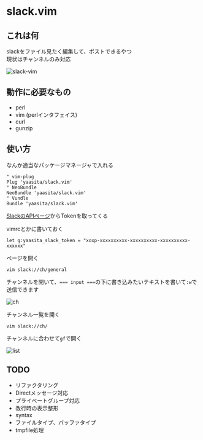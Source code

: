 # slack.vim

## これは何

slackをファイル見たく編集して、ポストできるやつ  
現状はチャンネルのみ対応

![slack-vim](http://i.gyazo.com/5e3430a3d959ddc53d156611c3b2ba47.gif)

## 動作に必要なもの

- perl
- vim (perlインタフェイス)
- curl
- gunzip

## 使い方

なんか適当なパッケージマネージャで入れる

    " vim-plug
    Plug 'yaasita/slack.vim'
    " NeoBundle
    NeoBundle 'yaasita/slack.vim'
    " Vundle
    Bundle 'yaasita/slack.vim'

[SlackのAPIページ](https://api.slack.com/web)からTokenを取ってくる

vimrcとかに書いておく

    let g:yaasita_slack_token = "xoxp-xxxxxxxxxx-xxxxxxxxxx-xxxxxxxxxx-xxxxxx"

ページを開く

    vim slack://ch/general

チャンネルを開いて、`=== input ===`の下に書き込みたいテキストを書いて`:w`で送信できます

![ch](http://40.media.tumblr.com/cff71b8ef466be43946a3d9f78ed87e3/tumblr_nlxm3nmAqG1riy4fno1_1280.png)

チャンネル一覧を開く

    vim slack://ch/

チャンネルに合わせて`gf`で開く

![list](https://41.media.tumblr.com/003169d18d3b0818b60c75856a91d259/tumblr_nlxmda1Aig1riy4fno1_400.png)

## TODO

- リファクタリング
- Directメッセージ対応
- プライベートグループ対応
- 改行時の表示整形
- syntax
- ファイルタイプ、バッファタイプ
- tmpfile処理

